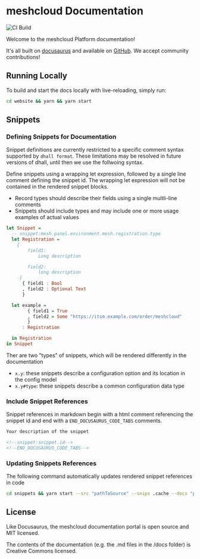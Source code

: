 # meshcloud Documentation

![CI Build](https://github.com/meshcloud/meshcloud-docs/workflows/CI%20Build/badge.svg?branch=develop)

Welcome to the meshcloud Platform documentation!

It's all built on [docusaurus](https://docusaurus.io/en/) and available on [GitHub](https://github.com/meshcloud/meshcloud-docs). We accept community contributions!

## Running Locally

To build and start the docs locally with live-reloading, simply run:
 
```bash
cd website && yarn && yarn start
```

## Snippets

### Defining Snippets for Documentation

Snippet definitions are currently restricted to a specific comment syntax supported by `dhall format`. These limitations
may be resolved in future versions of dhall, until then we use the follwoing syntax.

Define snippets using a wrapping let expression, followed by a single line comment defining the snippet id. The wrapping
let expression will not be contained in the rendered snippet blocks.

- Record types should describe their fields using a single multli-line comments
- Snippets should include types and may include one or more usage examples of actual values

```haskell
let Snippet =
  -- snippet:mesh.panel.environment.mesh.registration.type
  let Registration =
    {-
        field1:
            Long description

        field2:
            long description
    -}
      { field1 : Bool
      , field2 : Optional Text
      }

  let example =
        { field1 = True
        , field2 = Some "https://itsm.example.com/order/meshcloud"
        }
      : Registration

  in Registration
in Snippet
```

Ther are two "types" of snippets, which will be rendered differently in the documentation

- `x.y`: these snippets describe a configuration option and its location in the config model
- `x.y#type`: these snippets describe a common configuration data type

### Include Snippet References

Snippet references in markdown begin with a html comment referencing the snippet id and end with a
`END_DOCUSAURUS_CODE_TABS` comments.

```markdown
Your description of the snippet

<!--snippet:snippet.id-->
<!--END_DOCUSAURUS_CODE_TABS-->
```

### Updating Snippets References

The following command automatically updates rendered snippet references in code

``` bash
cd snippets && yarn start --src "pathToSource" --snips .cache --docs "pathToDocs"
```

## License

Like Docusaurus, the meshcloud documentation portal is open source and MIT licensed.

The contents of the documentation (e.g. the .md files in the /docs folder) is Creative Commons licensed.
